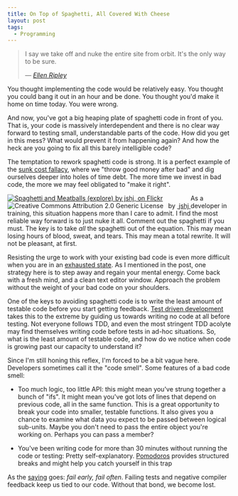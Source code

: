 ```yaml
---
title: On Top of Spaghetti, All Covered With Cheese
layout: post
tags:
  - Programming
---
```

> I say we take off and nuke the entire site from orbit. It's the only way to be sure.
> 
> — <cite><a href="http://www.imdb.com/title/tt0090605/?ref_=sr_2">Ellen Ripley</a></cite>

You thought implementing the code would be relatively easy. You thought you could bang it out in an hour and be done. You thought you'd make it home on time today. You were wrong.

And now, you've got a big heaping plate of spaghetti code in front of you. That is, your code is massively interdependent and there is no clear way forward to testing small, understandable parts of the code. How did you get in this mess? What would prevent it from happening again? And how the heck are you going to fix all this barely intelligible code?

The temptation to rework spaghetti code is strong. It is a perfect example of the [sunk cost fallacy][1], where we "throw good money after bad" and dig ourselves deeper into holes of time debt. The more time we invest in bad code, the more we may feel obligated to "make it right".

<div style="float:left" about='http://farm2.static.flickr.com/1243/824608884_c02e6978bd_m.jpg'>
  <a href='http://www.flickr.com/photos/jshj/824608884/' target='_blank'><img xmlns:dct='http://purl.org/dc/terms/' href='http://purl.org/dc/dcmitype/StillImage' rel='dct:type' src='http://farm2.static.flickr.com/1243/824608884_c02e6978bd_m.jpg' alt='Spaghetti and Meatballs (explore) by jshj, on Flickr' title='Spaghetti and Meatballs (explore) by jshj, on Flickr' border='0' /></a><br /><a rel='license' href='http://creativecommons.org/licenses/by/2.0/' target='_blank'><img src='http://i.creativecommons.org/l/by/2.0/80x15.png' alt='Creative Commons Attribution 2.0 Generic License' title='Creative Commons Attribution 2.0 Generic License' border='0' align='left' /></a>&nbsp;&nbsp;by&nbsp;<a href='http://www.flickr.com/people/jshj/' target='_blank'>&nbsp;</a><a xmlns:cc='http://creativecommons.org/ns#' rel='cc:attributionURL' property='cc:attributionName' href='http://www.flickr.com/people/jshj/' target='_blank'>jshj</a><a href='http://www.imagecodr.org/' target='_blank'>&nbsp;</a>
</div>

As a developer in training, this situation happens more than I care to admit. I find the most reliable way forward is to just nuke it all. Comment out the spaghetti if you must. The key is to take *all* the spaghetti out of the equation. This may mean losing hours of blood, sweat, and tears. This may mean a total rewrite. It will not be pleasant, at first.

Resisting the urge to work with your existing bad code is even more difficult when you are in an [exhausted state][2]. As I mentioned in the post, one strategy here is to step away and regain your mental energy. Come back with a fresh mind, and a clean text editor window. Approach the problem without the weight of your bad code on your shoulders.

One of the keys to avoiding spaghetti code is to write the least amount of testable code before you start getting feedback. [Test driven development][3] takes this to the extreme by guiding us towards writing no code at all before testing. Not everyone follows TDD, and even the most stringent TDD acolyte may find themselves writing code before tests in ad-hoc situations. So, what is the least amount of testable code, and how do we notice when code is growing past our capacity to understand it?

Since I'm still honing this reflex, I'm forced to be a bit vague here. Developers sometimes call it the "code smell". Some features of a bad code smell:

*   Too much logic, too little API: this might mean you've strung together a bunch of "ifs". It might mean you've got lots of lines that depend on previous code, all in the same function. This is a great opportunity to break your code into smaller, testable functions. It also gives you a chance to examine what data you expect to be passed between logical sub-units. Maybe you don't need to pass the entire object you're working on. Perhaps you can pass a member?

*   You've been writing code for more than 30 minutes without running the code or testing: Pretty self-explanatory. [Pomodoros][4] provides structured breaks and might help you catch yourself in this trap

As the [saying][5] goes: <cite>fail early, fail often</cite>. Failing tests and negative compiler feedback keep us tied to our code. Without that bond, we become lost.

[1]: http://lesswrong.com/lw/at/sunk_cost_fallacy/
[2]: http://www.unlimited-code-works.com/2013/05/06/unexhaustion/
[3]: http://en.wikipedia.org/wiki/Test-driven_development
[4]: http://en.wikipedia.org/wiki/Pomodoro_Technique
[5]: http://www.codinghorror.com/blog/2006/05/fail-early-fail-often.html
